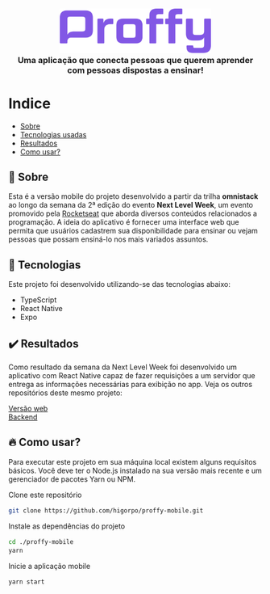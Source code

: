 <h3 align="center">
	<img width="300px" src=".github/logo.svg" alt="Proffy"/>
  <br/>
	<span>
		Uma aplicação que conecta pessoas que querem aprender com pessoas dispostas a ensinar!
	</span>
</h3>


# Indice 
- [Sobre](#sobre)
- [Tecnologias usadas](#tecnologias)
- [Resultados](#resultados)
- [Como usar?](#comousar)

<a id="sobre"></a>
## :bookmark: Sobre
<p>
Esta é a versão mobile do projeto desenvolvido a partir da trilha <b>omnistack</b> ao longo da semana da 2ª edição do evento <b>Next Level Week</b>, um evento promovido pela <a href="https://rocketseat.com.br">Rocketseat</a> que aborda diversos conteúdos relacionados a programação. A ideia do aplicativo é fornecer uma interface web que permita que usuários cadastrem sua disponibilidade para ensinar ou vejam pessoas que possam ensiná-lo nos mais variados assuntos.
</p>

<a id="tecnologias"></a>
## :rocket: Tecnologias
<p>
Este projeto foi desenvolvido utilizando-se das tecnologias abaixo:
</p>

- TypeScript
- React Native
- Expo

<a id="resultados"></a>
## :heavy_check_mark: Resultados
<p>
Como resultado da semana da Next Level Week foi desenvolvido um aplicativo com React Native capaz de fazer requisições a um servidor que entrega as informações necessárias para exibição no app.
Veja os outros repositórios deste mesmo projeto:
</p>
<a href="https://github.com/higorpo/proffy-web">Versão web</a>
<br/>
<a href="https://github.com/higorpo/proffy-backend">Backend</a>

<a id="comousar"></a>
## :fire: Como usar?
<p>Para executar este projeto em sua máquina local existem alguns requisitos básicos. Você deve ter o Node.js instalado na sua versão mais recente e um gerenciador de pacotes Yarn ou NPM.</p>

Clone este repositório
```sh 
git clone https://github.com/higorpo/proffy-mobile.git
```

Instale as dependências do projeto
```sh 
cd ./proffy-mobile
yarn
```

Inicie a aplicação mobile
```sh 
yarn start
```
